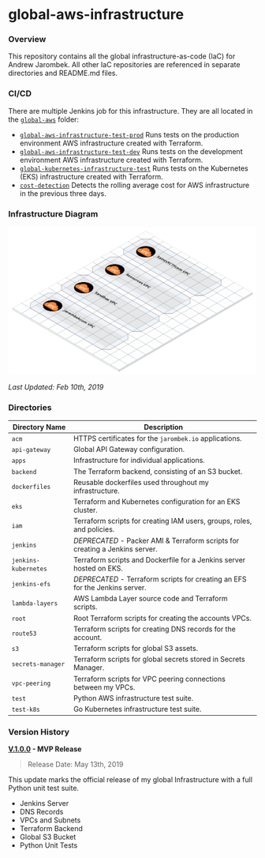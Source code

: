 # global-aws-infrastructure

### Overview

This repository contains all the global infrastructure-as-code (IaC) for Andrew Jarombek.  All other IaC
repositories are referenced in separate directories and README.md files.

### CI/CD

There are multiple Jenkins job for this infrastructure.  They are all located in the 
[`global-aws`](http://jenkins.jarombek.io/job/global-aws/) folder:

- [`global-aws-infrastructure-test-prod`](http://jenkins.jarombek.io/job/global-aws/job/global-aws-infrastructure-test-prod/) 
Runs tests on the production environment AWS infrastructure created with Terraform.
- [`global-aws-infrastructure-test-dev`](http://jenkins.jarombek.io/job/global-aws/job/global-aws-infrastructure-test-dev/) 
Runs tests on the development environment AWS infrastructure created with Terraform.
- [`global-kubernetes-infrastructure-test`](http://jenkins.jarombek.io/job/global-aws/job/global-kubernetes-infrastructure-test/) 
Runs tests on the Kubernetes (EKS) infrastructure created with Terraform.
- [`cost-detection`](http://jenkins.jarombek.io/job/global-aws/job/cost-detection/) Detects the rolling average cost for 
AWS infrastructure in the previous three days.

### Infrastructure Diagram

![AWS Model](aws-model.png)

*Last Updated: Feb 10th, 2019*

### Directories

| Directory Name       | Description                                                                 |
|----------------------|-----------------------------------------------------------------------------|
| `acm`                | HTTPS certificates for the `jarombek.io` applications.                      |
| `api-gateway`        | Global API Gateway configuration.                                           |
| `apps`               | Infrastructure for individual applications.                                 |
| `backend`            | The Terraform backend, consisting of an S3 bucket.                          |
| `dockerfiles`        | Reusable dockerfiles used throughout my infrastructure.                     |
| `eks`                | Terraform and Kubernetes configuration for an EKS cluster.                  |
| `iam`                | Terraform scripts for creating IAM users, groups, roles, and policies.      |
| `jenkins`            | *DEPRECATED* - Packer AMI & Terraform scripts for creating a Jenkins server.|
| `jenkins-kubernetes` | Terraform scripts and Dockerfile for a Jenkins server hosted on EKS.        |
| `jenkins-efs`        | *DEPRECATED* - Terraform scripts for creating an EFS for the Jenkins server.|
| `lambda-layers`      | AWS Lambda Layer source code and Terraform scripts.                         |
| `root`               | Root Terraform scripts for creating the accounts VPCs.                      |
| `route53`            | Terraform scripts for creating DNS records for the account.                 |
| `s3`                 | Terraform scripts for global S3 assets.                                     |
| `secrets-manager`    | Terraform scripts for global secrets stored in Secrets Manager.             |
| `vpc-peering`        | Terraform scripts for VPC peering connections between my VPCs.              |
| `test`               | Python AWS infrastructure test suite.                                       |
| `test-k8s`           | Go Kubernetes infrastructure test suite.                                    |

### Version History

**[V.1.0.0](https://github.com/AJarombek/global-aws-infrastructure/tree/v1.0.0) - MVP Release**

> Release Date: May 13th, 2019

This update marks the official release of my global Infrastructure with a full Python unit test suite.

* Jenkins Server
* DNS Records
* VPCs and Subnets
* Terraform Backend
* Global S3 Bucket
* Python Unit Tests